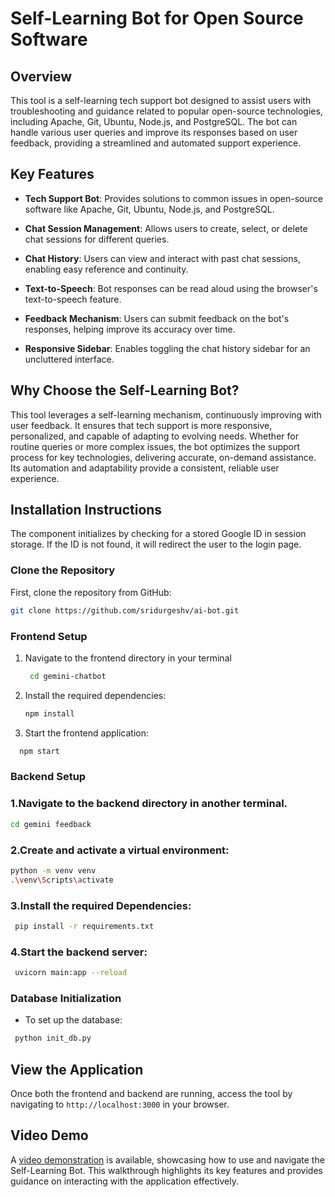 # Self-Learning Bot for Open Source Software

## Overview

This tool is a self-learning tech support bot designed to assist users with troubleshooting and guidance related to popular open-source technologies, including Apache, Git, Ubuntu, Node.js, and PostgreSQL. The bot can handle various user queries and improve its responses based on user feedback, providing a streamlined and automated support experience.

## Key Features

- **Tech Support Bot**: Provides solutions to common issues in open-source software like Apache, Git, Ubuntu, Node.js, and PostgreSQL.

- **Chat Session Management**: Allows users to create, select, or delete chat sessions for different queries.

- **Chat History**: Users can view and interact with past chat sessions, enabling easy reference and continuity.

- **Text-to-Speech**: Bot responses can be read aloud using the browser's text-to-speech feature.

- **Feedback Mechanism**: Users can submit feedback on the bot's responses, helping improve its accuracy over time.

- **Responsive Sidebar**: Enables toggling the chat history sidebar for an uncluttered interface.

## Why Choose the Self-Learning Bot? 

This tool leverages a self-learning mechanism, continuously improving with user feedback. It ensures that tech support is more responsive, personalized, and capable of adapting to evolving needs. Whether for routine queries or more complex issues, the bot optimizes the support process for key technologies, delivering accurate, on-demand assistance. Its automation and adaptability provide a consistent, reliable user experience.

## Installation Instructions

The component initializes by checking for a stored Google ID in session storage. If the ID is not found, it will redirect the user to the login page.

### Clone the Repository

First, clone the repository from GitHub:
```bash
git clone https://github.com/sridurgeshv/ai-bot.git
```

### Frontend Setup
1. Navigate to the frontend directory in your terminal
   ```bash
    cd gemini-chatbot
   ```

2. Install the required dependencies:
   ```bash
   npm install
   ```
3. Start the frontend application:
```bash
  npm start
```

### Backend Setup

### 1.Navigate to the backend directory in another terminal.

```bash
cd gemini feedback
 ```

### 2.Create and activate a virtual environment:

```bash
python -m venv venv
.\venv\Scripts\activate
```

### 3.Install the required Dependencies:

```bash
 pip install -r requirements.txt
```

### 4.Start the backend server:

```bash
 uvicorn main:app --reload
```

### Database Initialization

- To set up the database:

```bash
 python init_db.py
```
## View the Application

Once both the frontend and backend are running, access the tool by navigating to `http://localhost:3000` in your browser.

## Video Demo

A [video demonstration]() is available, showcasing how to use and navigate the Self-Learning Bot. This walkthrough highlights its key features and provides guidance on interacting with the application effectively.

   
   
   





